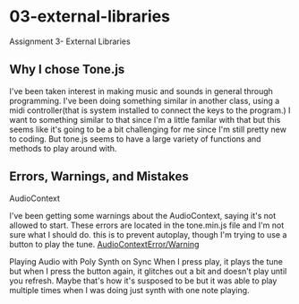 # 03-external-libraries
 Assignment 3- External Libraries
<!-- ! [images like this](./bkgd.jpg)  -->


## Why I chose Tone.js 
I've been taken interest in making music and sounds in general through programming. I've been doing something similar in another class, using a midi controller(that is system installed to connect the keys to the program.) I want to something similar to that since I'm a little familar with that but this seems like it's going to be a bit  challenging for me since I'm still pretty new to coding. But tone.js seems to have a large variety of functions and methods to play around with.

## Errors, Warnings, and Mistakes
AudioContext

I've been getting some warnings about the AudioContext, saying it's not allowed to start. These errors are located in the tone.min.js file and I'm not sure what I should do. this is to prevent autoplay, though I'm trying to use a button to play the tune. 
[AudioContextError/Warning](./audiocontext.png) 

Playing Audio with Poly Synth on Sync 
When I press play, it plays the tune but when I press the button again, it glitches out a bit and doesn't play until you refresh. Maybe that's how it's susposed to be but it was able to play multiple times when I was doing just synth with one note playing.
